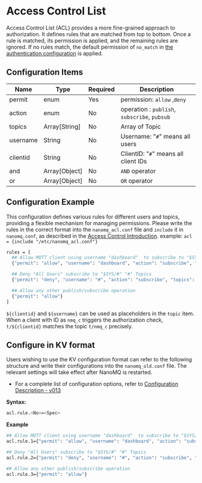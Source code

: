 # Access Control List

Access Control List (ACL) provides a more fine-grained approach to authorization. It defines rules that are matched from top to bottom. Once a rule is matched, its permission is applied, and the remaining rules are ignored.
If no rules match, the default permission of `no_match` in [the authentication configuration](introduction.md#authentication-configuration) is applied.

## Configuration Items

| Name     | Type           | Required | Description                                  |
| -------- | -------------- | -------- | -------------------------------------------- |
| permit   | enum           | Yes      | permission: `allow` ,`deny`                  |
| action   | enum           | No       | operation : `publish`, `subscribe`, `pubsub` |
| topics   | Array[String]  | No       | Array of Topic                               |
| username | String         | No       | Username: "`#`" means all users              |
| clientid | String         | No       | ClientID: "`#`" means all client IDs         |
| and      | Array[Object]  | No       | `AND` operator                               |
| or       | Array[Object]  | No       | `OR` operator                                |

## Configuration Example

This configuration defines various rules for different users and topics, providing a flexible mechanism for managing permissions. Please write the rules in the correct format into the `nanomq_acl.conf` file and `include` it in `nanomq.conf`, as described in the [Access Control Introduction](introduction.md). 
example:
`acl = {include "/etc/nanomq_acl.conf"}`

```bash
rules = [
  ## Allow MQTT client using username "dashboard"  to subscribe to "$SYS/#" topics
  {"permit": "allow", "username": "dashboard", "action": "subscribe", "topics": ["$SYS/#"]}

  ## Deny "All Users" subscribe to "$SYS/#" "#" Topics
  {"permit": "deny", "username": "#", "action": "subscribe", "topics": ["$SYS/#", "#"]}

  ## Allow any other publish/subscribe operation
  {"permit": "allow"}
]
```

`${clientid}` and `${username}` can be used as placeholders in the `topic` item. When a client with ID as `nmq_c` triggers the authorization check, `t/${clientid}` matches the topic `t/nmq_c` precisely.

## Configure in KV format

Users wishing to use the KV configuration format can refer to the following structure and write their configurations into the `nanomq_old.conf` file. The relevant settings will take effect after NanoMQ is restarted. 

- For a complete list of configuration options, refer to [Configuration Description - v013](../config-description/v013.md)

**Syntax:**

```bash
acl.rule.<No>=<Spec>
```

**Example**

```bash
## Allow MQTT client using username "dashboard"  to subscribe to "$SYS/#" topics
acl.rule.1={"permit": "allow", "username": "dashboard", "action": "subscribe", "topics": ["$SYS/#"]}

## Deny "All Users" subscribe to "$SYS/#" "#" Topics
acl.rule.2={"permit": "deny", "username": "#", "action": "subscribe", "topics": ["$SYS/#", "#"]}

## Allow any other publish/subscribe operation
acl.rule.3={"permit": "allow"}
```

